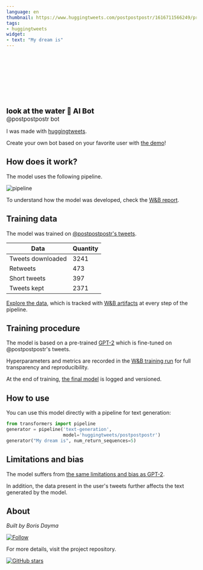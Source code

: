 ```yaml
---
language: en
thumbnail: https://www.huggingtweets.com/postpostpostr/1616711566249/predictions.png
tags:
- huggingtweets
widget:
- text: "My dream is"
---
```


<div>
<div style="width: 132px; height:132px; border-radius: 50%; background-size: cover; background-image: url('https://pbs.twimg.com/profile_images/1374527382435078144/neUxrvDM_400x400.jpg')">
</div>
<div style="margin-top: 8px; font-size: 19px; font-weight: 800">look at the water 🤖 AI Bot </div>
<div style="font-size: 15px">@postpostpostr bot</div>
</div>

I was made with [huggingtweets](https://github.com/borisdayma/huggingtweets).

Create your own bot based on your favorite user with [the demo](https://colab.research.google.com/github/borisdayma/huggingtweets/blob/master/huggingtweets-demo.ipynb)!

## How does it work?

The model uses the following pipeline.

![pipeline](https://github.com/borisdayma/huggingtweets/blob/master/img/pipeline.png?raw=true)

To understand how the model was developed, check the [W&B report](https://wandb.ai/wandb/huggingtweets/reports/HuggingTweets-Train-a-Model-to-Generate-Tweets--VmlldzoxMTY5MjI).

## Training data

The model was trained on [@postpostpostr's tweets](https://twitter.com/postpostpostr).

| Data | Quantity |
| --- | --- |
| Tweets downloaded | 3241 |
| Retweets | 473 |
| Short tweets | 397 |
| Tweets kept | 2371 |

[Explore the data](https://wandb.ai/wandb/huggingtweets/runs/pc1c3h82/artifacts), which is tracked with [W&B artifacts](https://docs.wandb.com/artifacts) at every step of the pipeline.

## Training procedure

The model is based on a pre-trained [GPT-2](https://huggingface.co/gpt2) which is fine-tuned on @postpostpostr's tweets.

Hyperparameters and metrics are recorded in the [W&B training run](https://wandb.ai/wandb/huggingtweets/runs/26f5ic3i) for full transparency and reproducibility.

At the end of training, [the final model](https://wandb.ai/wandb/huggingtweets/runs/26f5ic3i/artifacts) is logged and versioned.

## How to use

You can use this model directly with a pipeline for text generation:

```python
from transformers import pipeline
generator = pipeline('text-generation',
                     model='huggingtweets/postpostpostr')
generator("My dream is", num_return_sequences=5)
```

## Limitations and bias

The model suffers from [the same limitations and bias as GPT-2](https://huggingface.co/gpt2#limitations-and-bias).

In addition, the data present in the user's tweets further affects the text generated by the model.

## About

*Built by Boris Dayma*

[![Follow](https://img.shields.io/twitter/follow/borisdayma?style=social)](https://twitter.com/intent/follow?screen_name=borisdayma)

For more details, visit the project repository.

[![GitHub stars](https://img.shields.io/github/stars/borisdayma/huggingtweets?style=social)](https://github.com/borisdayma/huggingtweets)
